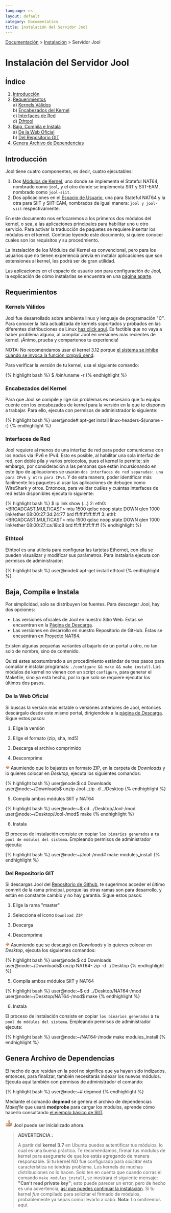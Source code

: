 ```yaml
---
language: es
layout: default
category: Documentation
title: Instalación del Servidor Jool
---
```


[Documentación](documentation.html) > [Instalación](documentation.html#instalacin) > Servidor Jool

# Instalación del Servidor Jool

## Índice

1. [Introducción](#introduccin)
2. [Requerimientos](#requerimientos)<br />
	a) [Kernels Válidos](#kernels-vlidos)<br />
	b) [Encabezados del Kernel](#encabezados-del-kernel)<br />
	c) [Interfaces de Red](#interfaces-de-red)<br />
	d) [Ethtool](#ethtool)
3. [Baja, Compila e Instala](#baja-compila-e-instala)<br />
	a) [De la Web Oficial](#de-la-web-oficial)<br />
	b) [Del Repositorio GIT](#del-repositorio-git)
4. [Genera Archivo de Dependencias](#genera-archivo-de-dependencias)

## Introducción

Jool tiene cuatro componentes, es decir, cuatro ejecutables:

1. Dos [Módulos de Kernel](https://es.wikipedia.org/wiki/M%C3%B3dulo_de_n%C3%BAcleo), uno donde se implementa el Stateful NAT64, nombrado como `jool`, y el otro donde se implementa SIIT y SIIT-EAM, nombrado como `jool-siit`.
2. Dos aplicaciones en el [Espacio de Usuario](http://es.wikipedia.org/wiki/Espacio_de_usuario),  una para Stateful NAT64 y la otra para SIIT y SIIT-EAM, nombrados de igual manera: `jool y jool-siit` respectivamente.

En este documento nos enfocaremos a los primeros dos módulos del kernel, o sea, a las aplicaciones principales para habilitar uno u otro servicio. Para activar la traducción de paquetes se requiere insertar los módulos en el kernel. Continúe leyendo este documento, si quiere conocer cuáles son los requisitos y su procedmiento.

La instalación de los Módulos del Kernel es convencional, pero para los usuarios que no tienen experiencia previa en instalar aplicaciones que son extensiones al kernel, les podrá ser de gran utilidad.

Las aplicaciones en el espacio de usuario son para configuración de Jool, la explicación de cómo instalarlas se encuentra en una [página aparte](usr-install.html).

## Requerimientos

### Kernels Válidos

Jool fue desarrollado sobre ambiente linux y lenguaje de programación "C". Para conocer la lista actualizada de kernels soportados y probados en las diferentes distribuciones de Linux [haz click aquí](intro-jool.html#compatibilidad). Es factible que no vaya a haber problema alguno, al compilar Jool en versiones más recientes de kernel. ¡Ánimo, prueba y compartenos tu experiencia!

NOTA: No recomendamos usar el kernel 3.12 porque [el sistema se inhibe cuando se invoca la función icmpv6_send](https://github.com/NICMx/NAT64/issues/90).

Para verificar la versión de tu kernel, usa el siguiente comando:

{% highlight bash %}
$ /bin/uname -r
{% endhighlight %}

### Encabezados del Kernel

Para que Jool se compile y lige sin problemas es necesario que tu equipo cuente con los encabezados de kernel para la versión en la que te dispones a trabajar. Para ello, ejecuta con permisos de administrador lo siguiente:

{% highlight bash %}
user@node# apt-get install linux-headers-$(uname -r)
{% endhighlight %}

### Interfaces de Red

Jool requiere al menos de una interfaz de red para poder comunicarse con los nodos via IPv6 e IPv4. Esto es posible, al habilitar una sola interfaz de red, con doble pila y varios protocolos, pues el kernel lo permite; sin embargo, por consideración a las personas que están incursionando en este tipo de aplicaciones se usarán `dos interfaces de red separadas: una para IPv6 y otra para IPv4`. Y de esta manera, poder identificar más facilmente los paquetes al usar las aplicaciones de debugeo como WireShark y otros. Entonces, para validar cuáles y cuántas interfaces de red están disponibles ejecuta lo siguiente:

{% highlight bash %}
$ ip link show
(...)
2: eth0: <BROADCAST,MULTICAST> mtu 1500 qdisc noop state DOWN qlen 1000
    link/ether 08:00:27:3d:24:77 brd ff:ff:ff:ff:ff:ff
3: eth1: <BROADCAST,MULTICAST> mtu 1500 qdisc noop state DOWN qlen 1000
    link/ether 08:00:27:ca:18:c8 brd ff:ff:ff:ff:ff:ff
{% endhighlight %}

### Ethtool

Ethtool es una utilería para configurar las tarjetas  Ethernet, con ella se pueden visualizar y modificar sus parámetros. Para instalarla ejecuta con permisos de administrador:

{% highlight bash %}
user@node# apt-get install ethtool
{% endhighlight %}

## Baja, Compila e Instala

Por simplicidad, solo se distribuyen los fuentes. Para descargar Jool, hay dos opciones:

* Las versiones oficiales de Jool en nuestro Sitio Web. Éstas se encuentran en la [Página de Descarga](download.html).
* Las versiones en desarrollo en nuestro Repositorio de GitHub. Éstas se encuentran en [Proyecto NAT64](https://github.com/NICMx/NAT64). 

Existen algunas pequeñas variantes al bajarlo de un portal u otro, no tan solo de nombre, sino de contenido.

Quizá estes acostumbrado a un procedimiento estándar de tres pasos para compilar e instalar programas: `./configure && make && make install`. Los módulos de kernel no vienen con un script `configure`, para generar el Makefile, sino ya está hecho, por lo que solo se requiere ejecutar los últimos dos pasos.

### De la Web Oficial

Si buscas la versión más estable o versiónes anteriores de Jool, entonces descárgalo desde este mismo portal, dirigiendote a la [página de Descarga](download.html). Sigue estos pasos:

1) Elige la versión

2) Elige el formato (zip, sha, md5)

3) Descarga el archivo comprimido

4) Descomprime

![small_orange_diamond](../images/small_orange_diamond.png) Asumiendo que lo bajastes en formato ZIP, en la carpeta de _Downloads_ y lo quieres colocar en _Desktop_, ejecuta los siguientes comandos:

{% highlight bash %}
user@node:$ cd Downloads
user@node:~/Downloads$ unzip Jool-<version>.zip -d ../Desktop
{% endhighlight %}
 
5) Compila ambos módulos SIIT y NAT64

{% highlight bash %}
user@node:~$ cd ../Desktop/Jool-<version>/mod
user@node:~/Desktop/Jool-<version>/mod$ make
{% endhighlight %}

6) Instala

El proceso de instalación consiste en copiar `los binarios generados`  a  `tu pool de módulos del sistema`. Empleando permisos de administrador ejecuta:

{% highlight bash %}
user@node:~/Jool-<version>/mod# make modules_install
{% endhighlight %}

### Del Repositorio GIT

Si descargas Jool del [Repositorio de Github](https://github.com/NICMx/NAT64), te sugerimos acceder el último commit de la rama principal, porque las otras ramas son para desarrollo, y están en constante cambio y no hay garantía. Sigue estos pasos:

1) Elige la rama "master"

2) Selecciona el icono `Download ZIP`

3) Descarga

4) Descomprime

![small_orange_diamond](../images/small_orange_diamond.png) Asumiendo que se descargó en _Downloads_ y lo quieres colocar en _Desktop_, ejecuta los siguientes comandos:

{% highlight bash %}
user@node:$ cd Downloads
user@node:~/Downloads$ unzip NAT64-<version>.zip -d ../Desktop
{% endhighlight %}
 
5) Compila ambos módulos SIIT y NAT64

{% highlight bash %}
user@node:~$ cd ../Desktop/NAT64-<version>/mod
user@node:~/Desktop/NAT64-<version>/mod$ make
{% endhighlight %}

6) Instala

El proceso de instalación consiste en copiar `los binarios generados`  a  `tu pool de módulos del sistema`. Empleando permisos de administrador ejecuta:

{% highlight bash %}
user@node:~/NAT64-<version>/mod# make modules_install
{% endhighlight %}

## Genera Archivo de Dependencias

El hecho de que residan en la pool no significa que ya hayan sido indizados, entonces, para finalizar, también necesitarás indexar los nuevos módulos. Ejecuta aqui también con permisos de administrador el comando:

{% highlight bash %}
user@node:~# depmod
{% endhighlight %}

Mediante el comando **depmod** se genera el archivo de dependencias *Makefile* que usará **modprobe** para cargar los módulos, aprende cómo hacerlo consultando [el ejemplo básico de SIIT](mod-run-vanilla.html).

![thumbsup](../images/thumbsup.png) Jool puede ser inicializado ahora. 

> **ADVERTENCIA :**<br />
>
> A partir del **kernel 3.7** en Ubuntu puedes autentificar tus módulos, lo cual es una buena práctica. Te recomendamos, firmar tus modulos de kernel para asegurarte de que los estás agregando de manera responsable.
> Si tu kernel NO fue configurado para _solicitar_ esta característica no tendrás problema. Los kernels de muchas distribuciones no lo hacen. Solo ten en cuenta que cuando corras el comando `make modules_install`, se mostrará el siguiente mensaje: **"Can't read private key"**; esto puede parecer un error, pero de hecho es una advertencia, [así que puedes continuar la instalación](https://github.com/NICMx/NAT64/issues/94#issuecomment-45248942).
> Si tu kernel _fue_ compilado para solicitar el firmado de módulos, probablemente ya sepas como llevarlo a cabo. **Nota:** Lo omitiremos aquí.
